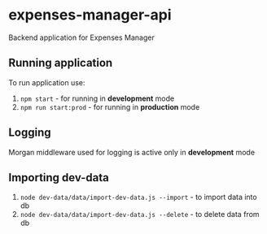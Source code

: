 # expenses-manager-api

Backend application for Expenses Manager

## Running application

To run application use:

1. `npm start` - for running in **development** mode
1. `npm run start:prod` - for running in **production** mode

## Logging

Morgan middleware used for logging is active only in **development** mode

## Importing dev-data

1. `node dev-data/data/import-dev-data.js --import` - to import data into db
1. `node dev-data/data/import-dev-data.js --delete` - to delete data from db
